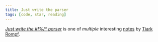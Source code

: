 ```yaml
---
title: Just write the parser
tags: [code, star, reading]
---
```

*[Just write the #!%/* parser](https://tiarkrompf.github.io/notes/?/just-write-the-parser/)* is one of *multiple* interesting [notes](https://tiarkrompf.github.io/notes/) by [Tiark Rompf](https://tiarkrompf.github.io/).




